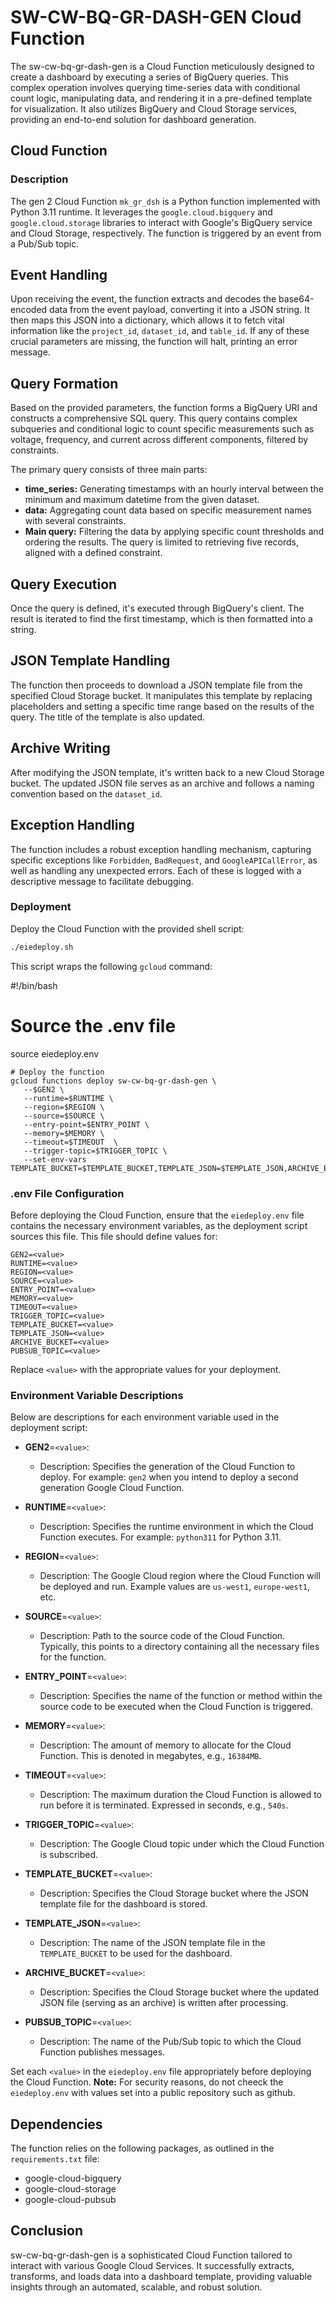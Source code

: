 # SW-CW-BQ-GR-DASH-GEN Cloud Function

The sw-cw-bq-gr-dash-gen is a Cloud Function meticulously designed to create a dashboard by executing a series of BigQuery queries. This complex operation involves querying time-series data with conditional count logic, manipulating data, and rendering it in a pre-defined template for visualization. It also utilizes BigQuery and Cloud Storage services, providing an end-to-end solution for dashboard generation.

## Cloud Function
### Description
The gen 2 Cloud Function `mk_gr_dsh` is a Python function implemented with Python 3.11 runtime. It leverages the `google.cloud.bigquery` and `google.cloud.storage` libraries to interact with Google's BigQuery service and Cloud Storage, respectively. The function is triggered by an event from a Pub/Sub topic.

## Event Handling
Upon receiving the event, the function extracts and decodes the base64-encoded data from the event payload, converting it into a JSON string. It then maps this JSON into a dictionary, which allows it to fetch vital information like the `project_id`, `dataset_id`, and `table_id`. If any of these crucial parameters are missing, the function will halt, printing an error message.

## Query Formation
Based on the provided parameters, the function forms a BigQuery URI and constructs a comprehensive SQL query. This query contains complex subqueries and conditional logic to count specific measurements such as voltage, frequency, and current across different components, filtered by constraints.

The primary query consists of three main parts:
- **time_series:** Generating timestamps with an hourly interval between the minimum and maximum datetime from the given dataset.
- **data:** Aggregating count data based on specific measurement names with several constraints.
- **Main query:** Filtering the data by applying specific count thresholds and ordering the results.
The query is limited to retrieving five records, aligned with a defined constraint.

## Query Execution
Once the query is defined, it's executed through BigQuery's client. The result is iterated to find the first timestamp, which is then formatted into a string.

## JSON Template Handling
The function then proceeds to download a JSON template file from the specified Cloud Storage bucket. It manipulates this template by replacing placeholders and setting a specific time range based on the results of the query. The title of the template is also updated.

## Archive Writing
After modifying the JSON template, it's written back to a new Cloud Storage bucket. The updated JSON file serves as an archive and follows a naming convention based on the `dataset_id`.

## Exception Handling
The function includes a robust exception handling mechanism, capturing specific exceptions like `Forbidden`, `BadRequest`, and `GoogleAPICallError`, as well as handling any unexpected errors. Each of these is logged with a descriptive message to facilitate debugging.

### Deployment
 
 Deploy the Cloud Function with the provided shell script:
 
 ```bash
 ./eiedeploy.sh
 ```
 
 This script wraps the following `gcloud` command:

 #!/bin/bash

# Source the .env file
source eiedeploy.env

```
# Deploy the function
gcloud functions deploy sw-cw-bq-gr-dash-gen \
   --$GEN2 \
   --runtime=$RUNTIME \
   --region=$REGION \
   --source=$SOURCE \
   --entry-point=$ENTRY_POINT \
   --memory=$MEMORY \
   --timeout=$TIMEOUT  \
   --trigger-topic=$TRIGGER_TOPIC \
   --set-env-vars TEMPLATE_BUCKET=$TEMPLATE_BUCKET,TEMPLATE_JSON=$TEMPLATE_JSON,ARCHIVE_BUCKET=$ARCHIVE_BUCKET,PUBSUB_TOPIC=$PUBSUB_TOPIC
```

### .env File Configuration
 
Before deploying the Cloud Function, ensure that the `eiedeploy.env` file contains the necessary environment variables, as the deployment script sources this file. This file should define values for:

```
GEN2=<value>
RUNTIME=<value>
REGION=<value>
SOURCE=<value>
ENTRY_POINT=<value>
MEMORY=<value>
TIMEOUT=<value>
TRIGGER_TOPIC=<value>
TEMPLATE_BUCKET=<value>
TEMPLATE_JSON=<value>
ARCHIVE_BUCKET=<value>
PUBSUB_TOPIC=<value>
```

Replace `<value>` with the appropriate values for your deployment.
 
### Environment Variable Descriptions
 
Below are descriptions for each environment variable used in the deployment script:

- **GEN2**=`<value>`:
  - Description: Specifies the generation of the Cloud Function to deploy. For example: `gen2` when you intend to deploy a second generation Google Cloud Function.
  
- **RUNTIME**=`<value>`:
  - Description: Specifies the runtime environment in which the Cloud Function executes. For example: `python311` for Python 3.11.
  
- **REGION**=`<value>`:
  - Description: The Google Cloud region where the Cloud Function will be deployed and run. Example values are `us-west1`, `europe-west1`, etc.
  
- **SOURCE**=`<value>`:
  - Description: Path to the source code of the Cloud Function. Typically, this points to a directory containing all the necessary files for the function.
  
- **ENTRY_POINT**=`<value>`:
  - Description: Specifies the name of the function or method within the source code to be executed when the Cloud Function is triggered.
  
- **MEMORY**=`<value>`:
  - Description: The amount of memory to allocate for the Cloud Function. This is denoted in megabytes, e.g., `16384MB`.
  
- **TIMEOUT**=`<value>`:
  - Description: The maximum duration the Cloud Function is allowed to run before it is terminated. Expressed in seconds, e.g., `540s`.
  
- **TRIGGER_TOPIC**=`<value>`:
  - Description: The Google Cloud topic under which the Cloud Function is subscribed.
  
- **TEMPLATE_BUCKET**=`<value>`:
  - Description: Specifies the Cloud Storage bucket where the JSON template file for the dashboard is stored.
  
- **TEMPLATE_JSON**=`<value>`:
  - Description: The name of the JSON template file in the `TEMPLATE_BUCKET` to be used for the dashboard.
  
- **ARCHIVE_BUCKET**=`<value>`:
  - Description: Specifies the Cloud Storage bucket where the updated JSON file (serving as an archive) is written after processing.
  
- **PUBSUB_TOPIC**=`<value>`:
  - Description: The name of the Pub/Sub topic to which the Cloud Function publishes messages.

Set each `<value>` in the `eiedeploy.env` file appropriately before deploying the Cloud Function. **Note:** For security reasons, do not cheeck the `eiedeploy.env` with values     set  into a public repository such as github.

## Dependencies
The function relies on the following packages, as outlined in the `requirements.txt` file:
- google-cloud-bigquery
- google-cloud-storage
- google-cloud-pubsub

## Conclusion
sw-cw-bq-gr-dash-gen is a sophisticated Cloud Function tailored to interact with various Google Cloud Services. It successfully extracts, transforms, and loads data into a dashboard template, providing valuable insights through an automated, scalable, and robust solution.


